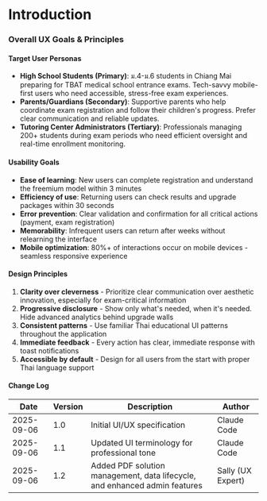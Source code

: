 # Introduction

### Overall UX Goals & Principles

#### Target User Personas

- **High School Students (Primary)**: ม.4-ม.6 students in Chiang Mai preparing for TBAT medical school entrance exams. Tech-savvy mobile-first users who need accessible, stress-free exam experiences.
- **Parents/Guardians (Secondary)**: Supportive parents who help coordinate exam registration and follow their children's progress. Prefer clear communication and reliable updates.
- **Tutoring Center Administrators (Tertiary)**: Professionals managing 200+ students during exam periods who need efficient oversight and real-time enrollment monitoring.

#### Usability Goals

- **Ease of learning**: New users can complete registration and understand the freemium model within 3 minutes
- **Efficiency of use**: Returning users can check results and upgrade packages within 30 seconds
- **Error prevention**: Clear validation and confirmation for all critical actions (payment, exam registration)
- **Memorability**: Infrequent users can return after weeks without relearning the interface
- **Mobile optimization**: 80%+ of interactions occur on mobile devices - seamless responsive experience

#### Design Principles

1. **Clarity over cleverness** - Prioritize clear communication over aesthetic innovation, especially for exam-critical information
2. **Progressive disclosure** - Show only what's needed, when it's needed. Hide advanced analytics behind upgrade walls
3. **Consistent patterns** - Use familiar Thai educational UI patterns throughout the application
4. **Immediate feedback** - Every action has clear, immediate response with toast notifications
5. **Accessible by default** - Design for all users from the start with proper Thai language support

#### Change Log

| Date       | Version | Description                                                                | Author            |
| ---------- | ------- | -------------------------------------------------------------------------- | ----------------- |
| 2025-09-06 | 1.0     | Initial UI/UX specification                                                | Claude Code       |
| 2025-09-06 | 1.1     | Updated UI terminology for professional tone                               | Claude Code       |
| 2025-09-06 | 1.2     | Added PDF solution management, data lifecycle, and enhanced admin features | Sally (UX Expert) |
